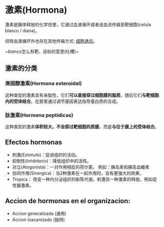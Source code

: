 # 激素(Hormona)

激素是腺体释放的化学信使，它通过血液循环或者说血流传输至靶细胞(celula blanco / diana)。

但除血液循环外也存在其他传输方式: [细胞通讯](./细胞通讯.md)。

~blanco怎么有靶、目标的意思(吐槽)~

## 激素的分类
### 类固醇激素(Hormona esteroidal)

这种类型的激素具有亲脂性，它们**可以直接穿过细胞膜的脂质**，随后它们**与靶细胞内的受体结合**。在那里通过调节基因表达指导蛋白质的合成。

### 肽激素(Hormona peptídicas)

这种类型的激素**体积较大，不会穿过靶细胞的质膜**，而是**与位于膜上的受体结合**。

## Efectos hormonas
- 刺激(Estimulo)：促进组织的活动。
- 抑制性(Inhibitorio)：降低组织中的活性。
- 对立(Atogonista)：一对作用相反的荷尔蒙。 例如：胰岛素和胰高血糖素
- 协同作用(Sinergica)：当2种激素在一起作用时，会有更强大的效果。
- Tropica：
改变一种内分泌组织的新陈代谢，刺激另一种激素的释放。例如促性腺激素。

## Accion de hormonas en el organizacion:
- Accion generalizada (通用)
- Accion loacanizado (独特)